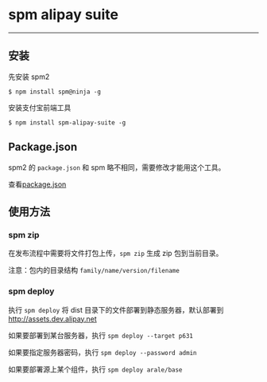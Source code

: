 # spm alipay suite

-------

## 安装

先安装 spm2

```
$ npm install spm@ninja -g
```

安装支付宝前端工具

```
$ npm install spm-alipay-suite -g
```

## Package.json

spm2 的 `package.json` 和 spm 略不相同，需要修改才能用这个工具。

查看[package.json](http://docs.spmjs.org/en/package)


## 使用方法

### spm zip

在发布流程中需要将文件打包上传，`spm zip` 生成 zip 包到当前目录。

注意：包内的目录结构 `family/name/version/filename`

### spm deploy

执行 `spm deploy` 将 dist 目录下的文件部署到静态服务器，默认部署到 http://assets.dev.alipay.net

如果要部署到某台服务器，执行 `spm deploy --target p631`

如果要指定服务器密码，执行 `spm deploy --password admin`

如果要部署源上某个组件，执行 `spm deploy arale/base`

